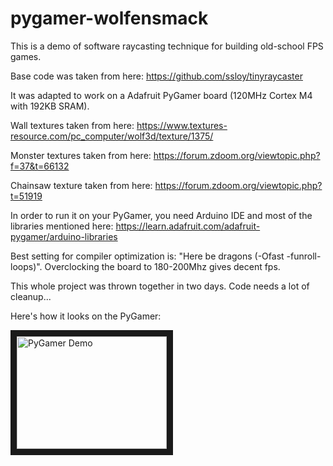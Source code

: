 # pygamer-wolfensmack

This is a demo of software raycasting technique for building old-school FPS games.

Base code was taken from here:
<https://github.com/ssloy/tinyraycaster>

It was adapted to work on a Adafruit PyGamer board (120MHz Cortex M4 with 192KB SRAM).

Wall textures taken from here:
<https://www.textures-resource.com/pc_computer/wolf3d/texture/1375/>

Monster textures taken from here:
<https://forum.zdoom.org/viewtopic.php?f=37&t=66132>

Chainsaw texture taken from here:
<https://forum.zdoom.org/viewtopic.php?t=51919>

In order to run it on your PyGamer, you need Arduino IDE and most of the libraries mentioned here:
<https://learn.adafruit.com/adafruit-pygamer/arduino-libraries>

Best setting for compiler optimization is: "Here be dragons (-Ofast -funroll-loops)".
Overclocking the board to 180-200Mhz gives decent fps.


This whole project was thrown together in two days. Code needs a lot of cleanup...

Here's how it looks on the PyGamer:

<a href="http://www.youtube.com/watch?feature=player_embedded&v=Z86SfXGimNw" target="_blank"><img src="http://img.youtube.com/vi/Z86SfXGimNw/0.jpg" 
alt="PyGamer Demo" width="240" height="180" border="10" /></a>





